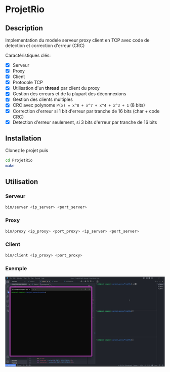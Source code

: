 # ProjetRio
## Description
Implementation du modele serveur proxy client en TCP avec code de detection et correction d'erreur (CRC)

Caractéristiques clés:
- [x] Serveur
- [x] Proxy
- [x] Client
- [x] Protocole TCP
- [x] Utilisation d'un **thread** par client du proxy
- [x] Gestion des erreurs et de la plupart des déconnexions
- [x] Gestion des clients multiples
- [x] CRC avec polynome `P(x) = x^8 + x^7 + x^4 + x^3 + 1` (8 bits)
- [x] Correction d'erreur si 1 bit d'erreur par tranche de 16 bits (char + code CRC) 
- [x] Detection d'erreur seulement, si 3 bits d'erreur par tranche de 16 bits

## Installation
Clonez le projet puis

```bash
cd ProjetRio
make
```

## Utilisation
### Serveur
```bash
bin/server <ip_server> <port_server> 
```
### Proxy
```bash
bin/proxy <ip_proxy> <port_proxy> <ip_server> <port_server>
```
### Client
```bash
bin/client <ip_proxy> <port_proxy>
```

### Exemple

![Demo](.github/assets/demo.gif)
